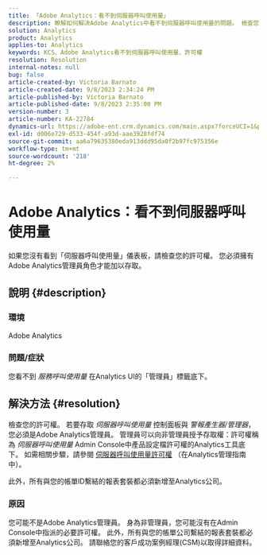 ```yaml
---
title: 「Adobe Analytics：看不到伺服器呼叫使用量」
description: 瞭解如何解決Adobe Analytics中看不到伺服器呼叫使用量的問題。 檢查您的許可權。
solution: Analytics
product: Analytics
applies-to: Analytics
keywords: KCS、Adobe Analytics看不到伺服器呼叫使用量、許可權
resolution: Resolution
internal-notes: null
bug: false
article-created-by: Victoria Barnato
article-created-date: 9/8/2023 2:34:24 PM
article-published-by: Victoria Barnato
article-published-date: 9/8/2023 2:35:00 PM
version-number: 3
article-number: KA-22784
dynamics-url: https://adobe-ent.crm.dynamics.com/main.aspx?forceUCI=1&pagetype=entityrecord&etn=knowledgearticle&id=4532a7c9-544e-ee11-be6e-6045bd006c82
exl-id: d006e729-d533-454f-a93d-aae3928fdf74
source-git-commit: aa6a79635380eda913ddd95da0f2b97fc975356e
workflow-type: tm+mt
source-wordcount: '218'
ht-degree: 2%

---
```


# Adobe Analytics：看不到伺服器呼叫使用量


如果您沒有看到「伺服器呼叫使用量」儀表板，請檢查您的許可權。 您必須擁有Adobe Analytics管理員角色才能加以存取。

## 說明 {#description}


### 環境

Adobe Analytics

### 問題/症狀

您看不到 *服務呼叫使用量* 在Analytics UI的「管理員」標籤底下。


## 解決方法 {#resolution}


檢查您的許可權。 若要存取 *伺服器呼叫使用量* 控制面板與 *警報產生器/管理器*，您必須是Adobe Analytics管理員。 管理員可以向非管理員授予存取權：許可權稱為 *伺服器呼叫使用量* Admin Console中產品設定檔許可權的Analytics工具底下。 如需相關步驟，請參閱 [伺服器呼叫使用量許可權](https://experienceleague.adobe.com/docs/analytics/admin/admin-tools/server-call-usage/overage-overview.html?lang=en#section_FCC58EB635954A32990D4E67B52B4369) （在Analytics管理指南中）。

此外，所有與您的帳單ID繫結的報表套裝都必須新增至Analytics公司。

### 原因

您可能不是Adobe Analytics管理員。 身為非管理員，您可能沒有在Admin Console中指派的必要許可權。 此外，所有與您的帳單公司繫結的報表套裝都必須新增至Analytics公司。 請聯絡您的客戶成功案例經理(CSM)以取得詳細資料。
